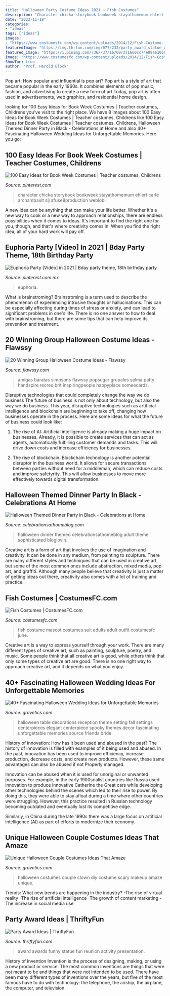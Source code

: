 ```yaml
---
title: "Halloween Party Costume Ideas 2021 ~ Fish Costumes"
description: "Character chicka storybook bookweek stayathomemum ehlert carle archambault slj afuse8production weblobi"
date: "2022-11-18"
categories:
- "ideas"
tags: ["ideas"]
images:
- "https://www.costumesfc.com/wp-content/uploads/2014/12/Fish-Costume.jpg"
featuredImage: "https://img.thrfun.com/img/077/233/party_award_statue_x1.jpg"
featured_image: "https://i.pinimg.com/736x/37/16/60/371660cc74e09a6106074673cab531ad.jpg"
image: "https://www.costumesfc.com/wp-content/uploads/2014/12/Fish-Costume.jpg"
ShowToc: true
author: "Prof. Harold Block"
---
```



Pop art: How popular and influential is pop art?
Pop art is a style of art that became popular in the early 1960s. It combines elements of pop music, fashion, and advertising to create a new form of art.Today, pop art is often used in advertisements, web graphics, and residential home design.

	

		
looking for 100 Easy Ideas for Book Week Costumes | Teacher costumes, Childrens you've visit to the right place. We have 8 Images about 100 Easy Ideas for Book Week Costumes | Teacher costumes, Childrens like 100 Easy Ideas for Book Week Costumes | Teacher costumes, Childrens, Halloween Themed Dinner Party in Black - Celebrations at Home and also 40+ Fascinating Halloween Wedding Ideas for Unforgettable Memories. Here you go:
		
    
## 100 Easy Ideas For Book Week Costumes | Teacher Costumes, Childrens

<img loading=lazy src="https://i.pinimg.com/736x/37/16/60/371660cc74e09a6106074673cab531ad.jpg" onerror="this.onerror=null;this.src='https://tse2.mm.bing.net/th?id=OIP.oL9a6fNiXlQXGYnJ__GUMAHaNK&amp;pid=15.1';" alt="100 Easy Ideas for Book Week Costumes | Teacher costumes, Childrens">

_Source: pinterest.com_

>character chicka storybook bookweek stayathomemum ehlert carle archambault slj afuse8production weblobi. 

	

A new idea can be anything that can make your life better. Whether it's a new way to cook or a new way to approach relationships, there are endless possibilities when it comes to ideas. It's important to find the right one for you, though, and that's where creativity comes in. When you find the right idea, all of your hard work will pay off.

    
## Euphoria Party [Video] In 2021 | Bday Party Theme, 18th Birthday Party

<img loading=lazy src="https://i.pinimg.com/736x/7e/96/f4/7e96f4a747cfe8a0b81379544c30fe9c.jpg" onerror="this.onerror=null;this.src='https://tse1.mm.bing.net/th?id=OIP.l32GLliWfynREQMLasr7HwHaNK&amp;pid=15.1';" alt="Euphoria Party [Video] in 2021 | Bday party theme, 18th birthday party">

_Source: pinterest.com.mx_

>euphoria. 

	

What is brainstroming?
Brainstroming is a term used to describe the phenomenon of experiencing intrusive thoughts or hallucinations. This can be especially affecting during times of stress or anxiety, and can lead to significant problems in one's life. There is no one answer to how to deal with brainstroming, but there are some tips that can help improve its prevention and treatment.

    
## 20 Winning Group Halloween Costume Ideas - Flawssy

<img loading=lazy src="https://flawssy.com/wp-content/uploads/2016/05/Homemade-Group-Halloween-Costume-Ideas.jpg" onerror="this.onerror=null;this.src='https://tse3.mm.bing.net/th?id=OIP.87lFpt1LyELs2cwghnbDxgDgEs&amp;pid=15.1';" alt="20 Winning Group Halloween Costume Ideas - Flawssy">

_Source: flawssy.com_

>amigas baratas simpsons flawssy popsugar grupales selma patty handspire recreo brit inspiringpeople happyplace someecards. 

	

Disruptive technologies that could completely change the way we do business
The future of business is not only about technology, but also the way we do business. This year, disruptive technologies such as artificial intelligence and blockchain are beginning to take off, changing how businesses operate in the process. Here are some ideas for what the future of business could look like:
1. The rise of AI: Artificial intelligence is already making a huge impact on businesses. Already, it is possible to create services that can act as agents, automatically fulfilling customer demands and tasks. This will drive down costs and increase efficiency for businesses.

2. The rise of blockchain: Blockchain technology is another potential disruptor in the business world. It allows for secure transactions between parties without need for a middleman, which can reduce costs and improve safetyrity. This will allow businesses to move more effectively towards digital transformation.


    
## Halloween Themed Dinner Party In Black - Celebrations At Home

<img loading=lazy src="https://celebrationsathomeblog.com/wp-content/uploads/2017/09/halloween-dinner-party.jpg" onerror="this.onerror=null;this.src='https://tse2.mm.bing.net/th?id=OIP.3uYt2VeItEFYMznRzHHVggHaLH&amp;pid=15.1';" alt="Halloween Themed Dinner Party in Black - Celebrations at Home">

_Source: celebrationsathomeblog.com_

>halloween dinner themed celebrationsathomeblog adult theme sophisticated bloglovin. 

	

Creative art is a form of art that involves the use of imagination and creativity. It can be done in any medium, from painting to sculpture. There are many different styles and techniques that can be used in creative art, but some of the most common ones include abstraction, mixed media, pop art, and graffiti. Although many people believe that creativity is just a matter of getting ideas out there, creativity also comes with a lot of training and practice.

    
## Fish Costumes | CostumesFC.com

<img loading=lazy src="https://www.costumesfc.com/wp-content/uploads/2014/12/Fish-Costume.jpg" onerror="this.onerror=null;this.src='https://tse2.mm.bing.net/th?id=OIP.eXptubpBvnr5rzY7Hpu0BAHaL0&amp;pid=15.1';" alt="Fish Costumes | CostumesFC.com">

_Source: costumesfc.com_

>fish costume mascot costumes suit adults adult outfit costumesfc june. 

	

Creative art is a way to express yourself through your work. There are many different types of creative art, such as painting, sculpture, poetry, and music. Some people think that all creative art is good, while others think that only some types of creative art are good. There is no one right way to approach creative art, and it depends on what you enjoy.

    
## 40+ Fascinating Halloween Wedding Ideas For Unforgettable Memories

<img loading=lazy src="https://www.gravetics.com/wp-content/uploads/2017/08/Elegant-Halloween-Wedding-Table-Settings.jpg" onerror="this.onerror=null;this.src='https://tse2.mm.bing.net/th?id=OIP.F6yl3uD1OF-KTBEJ6I9ymwHaLH&amp;pid=15.1';" alt="40+ Fascinating Halloween Wedding Ideas for Unforgettable Memories">

_Source: gravetics.com_

>halloween table decorations reception theme setting fall settings centerpieces elegant centerpiece spooky themes decor fascinating unforgettable memories source friends bride. 

	

History of innovation: How has it been used and abused in the past?
The history of innovation is filled with examples of it being used and abused. In the past, innovation has been used to improve efficiency, increase production, decrease costs, and create new products. However, these same advantages can also be abused if not Properly managed.

Innovation can be abused when it is used for unoriginal or unwanted purposes. For example, in the early 1900srialist countries like Russia used innovation to produce innovative Catherine the Great cars while developing other technologies behind the scenes which led to their rise to power. By doing this, they were able to stay afloat during a time where other countries were struggling. However, this practice resulted in Russian technology becoming outdated and eventually lost its competitive edge. 

Similarly, in China during the late 1990s there was a large focus on artificial intelligence (AI) as part of efforts to modernize their economy.

    
## Unique Halloween Couple Costumes Ideas That Amaze

<img loading=lazy src="https://www.gravetics.com/wp-content/uploads/2017/07/Halloween-DIY-Clown-Makeup-Scary-Clown-Costume.jpg" onerror="this.onerror=null;this.src='https://tse3.mm.bing.net/th?id=OIP.dKwp9M_votYPX_8Dwt61TQHaJQ&amp;pid=15.1';" alt="Unique Halloween Couple Costumes Ideas That Amaze">

_Source: gravetics.com_

>halloween costumes couple clown diy costume scary makeup amaze unique. 

	

Trends: What new trends are happening in the industry?
-The rise of virtual reality
-The rise of artificial intelligence
-The growth of content marketing
-The increase in social media use

    
## Party Award Ideas | ThriftyFun

<img loading=lazy src="https://img.thrfun.com/img/077/233/party_award_statue_x1.jpg" onerror="this.onerror=null;this.src='https://tse1.mm.bing.net/th?id=OIP.ejSKV3nArrlTcVrmuSMakwHaLH&amp;pid=15.1';" alt="Party Award Ideas | ThriftyFun">

_Source: thriftyfun.com_

>award awards funny statue fun reunion activity presentation. 

	

History of Invention
Invention is the process of designing, making, or using a new product or service. The most common inventions are things that were not meant to be and things that were not intended to be used. There have been many different types of inventions over the years, but five of the most famous have to do with technology: the telephone, the airship, the airplane, the computer, and television.

